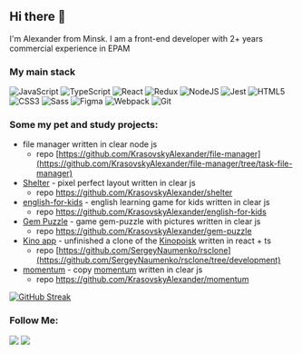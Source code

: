 ## Hi there 👋

I'm Alexander from Minsk. I am a front-end developer with 2+ years commercial experience in EPAM

### My main stack
![JavaScript](https://img.shields.io/badge/javascript-%23323330.svg?style=for-the-badge&logo=javascript&logoColor=%23F7DF1E)
![TypeScript](https://img.shields.io/badge/typescript-%23007ACC.svg?style=for-the-badge&logo=typescript&logoColor=white)
![React](https://img.shields.io/badge/react-%2320232a.svg?style=for-the-badge&logo=react&logoColor=%2361DAFB)
![Redux](https://img.shields.io/badge/redux-%23593d88.svg?style=for-the-badge&logo=redux&logoColor=white)
![NodeJS](https://img.shields.io/badge/node.js-6DA55F?style=for-the-badge&logo=node.js&logoColor=white)
![Jest](https://img.shields.io/badge/Jest-C21325.svg?style=for-the-badge&logo=Jest&logoColor=white)
![HTML5](https://img.shields.io/badge/HTML5-E34F26.svg?style=for-the-badge&logo=HTML5&logoColor=white)
![CSS3](https://img.shields.io/badge/CSS3-1572B6.svg?style=for-the-badge&logo=CSS3&logoColor=white)
![Sass](https://img.shields.io/badge/Sass-CC6699.svg?style=for-the-badge&logo=Sass&logoColor=white)
![Figma](https://img.shields.io/badge/Figma-F24E1E.svg?style=for-the-badge&logo=Figma&logoColor=white)
![Webpack](https://img.shields.io/badge/webpack-%238DD6F9.svg?style=for-the-badge&logo=webpack&logoColor=black)
![Git](https://img.shields.io/badge/Git-F05032.svg?style=for-the-badge&logo=Git&logoColor=white)

### Some my pet and study projects:
  - file manager written in clear node js
     - repo [https://github.com/KrasovskyAlexander/file-manager](https://github.com/KrasovskyAlexander/file-manager/tree/task-file-manager)
  - [Shelter](https://rolling-scopes-school.github.io/krasovskyalexander-JS2020Q3/shelter/pages/main/) - pixel perfect layout written in clear js
     - repo https://github.com/KrasovskyAlexander/shelter
  - [english-for-kids](https://rolling-scopes-school.github.io/krasovskyalexander-JS2020Q3/english-for-kids/) - english learning game for kids written in clear js
    - repo https://github.com/KrasovskyAlexander/english-for-kids
  - [Gem Puzzle](https://rolling-scopes-school.github.io/krasovskyalexander-JS2020Q3/gem-puzzle/) - game gem-puzzle with pictures written in clear js
    - repo https://github.com/KrasovskyAlexander/gem-puzzle
  - [Kino app](https://rsclone-kino.netlify.app/) - unfinished a clone of the [Kinopoisk](https://www.kinopoisk.ru/) written in react + ts
    - repo [https://github.com/SergeyNaumenko/rsclone](https://github.com/SergeyNaumenko/rsclone/tree/development)
  - [momentum](https://rolling-scopes-school.github.io/krasovskyalexander-JS2020Q3/momentum/) - copy [momentum](https://chrome.google.com/webstore/detail/momentum/laookkfknpbbblfpciffpaejjkokdgca?hl=ru) written in clear js
    - repo https://github.com/KrasovskyAlexander/momentum

[![GitHub Streak](https://github-readme-streak-stats.herokuapp.com?user=KrasovskyAlexander&border_radius=7&exclude_days=Sun%2CSat)](https://git.io/streak-stats)

### Follow Me:
<a href="https://www.linkedin.com/in/alexander-krasovsky/" target="_blank"><img src="https://img.shields.io/badge/-LinkedIn-%230077B5?style=for-the-badge&logo=linkedin&logoColor=white" target="_blank"></a> 
<a href="https://t.me/alexander_krasovsky" target="_blank"><img src="https://img.shields.io/badge/-TELEGRAM-%230077B5?style=for-the-badge&logo=telegram&logoColor=white"></a>
